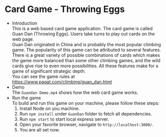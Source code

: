 # Card Game - Throwing Eggs
- Introduction
</br>This is a web based card game application. The card game is called Guan Dan (Throwing Eggs). Users take turns to play out cards on the web page.
</br>Guan Dan originated in China and is probably the most popular climbing game. The popularity of this game can be attributed to several features. There is a great variety of possible combinations of cards which makes the game more balanced than some other climbing games, and the wild cards give rise to even more possibilities. All these features make for a game of significant strategic depth.
</br>You can see the game rules at https://www.pagat.com/climbing/guan_dan.html
- Demo
</br>The `Guandan Demo.mp4` shows how the web card game works.
- Run the game
</br>To build and run this game on your machine, please follow these steps:
   1. Install Node on you machine.
   2. Run `npm install` under `GuanDan` folder to fetch all dependencies.
   3. Run `npm start` to start local express server.
   4. Open your favorite browser, navigate to `http://localhost:3000/`.
   5. You are all set now.
